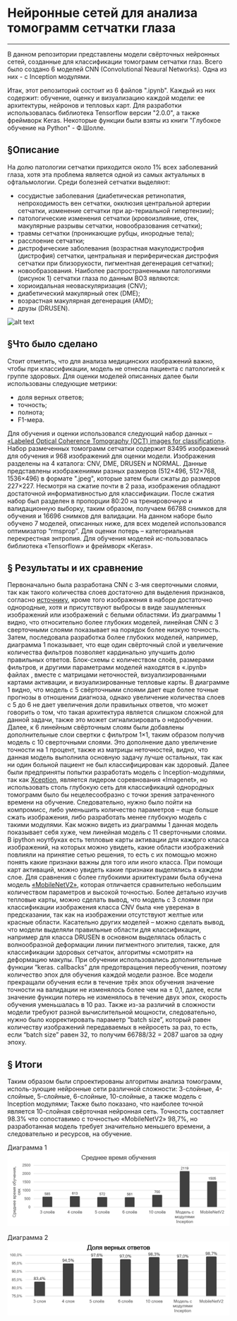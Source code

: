# Нейронные сетей для анализа томограмм сетчатки глаза
***
В данном репозитории представлены модели свёрточных нейронных сетей, созданные для классификации томограмм сетчатки глаз. Всего было создано 6 моделей CNN (Convolutional Neaural Networks). Одна из них - с Inception модулями.

Итак, этот репозиторий состоит из 6 файлов ".ipynb". Каждый из них содержит: обучение, оценку и визуализацию каждой модели: ее архитектуры, нейронов и тепловых карт.
Для разработки использовалась библиотека Tensorflow версии "2.0.0", а также фреймворк Keras.
Некоторые функции были взяты из книги "Глубокое обучение на Python" - Ф.Шолле.

## §Описание
На долю патологии сетчатки приходится около 1% всех заболеваний глаза, хотя эта проблема является одной из самых актуальных в офтальмологии. Среди болезней сетчатки выделяют: 
-	сосудистые заболевания (диабетическая ретинопатия, непроходимость вен сетчатки, окклюзия центральной артерии сетчатки, изменение сетчатки при ар-териальной гипертензии);
-	патологические изменения сетчатки (кровоизлияние, отек, макулярные разрывы сетчатки, новообразования сетчатки);
-	травмы сетчатки (проникающие рубцы, инородные тела);
-	расслоение сетчатки;
-	дистрофические заболевания (возрастная макулодистрофия (дистрофия) сетчатки, центральная и периферическая дистрофия сетчатки при близорукости, пигментная дегенерация сетчатки);
-	новообразования.
Наиболее распространенными патологиями (рисунок 1) сетчатки глаза по данным ВОЗ являются:
-	хориоидальная неоваскуляризация (CNV);
-	диабетический макулярный отек (DME);
-	возрастная макулярная дегенерация (AMD);
-	друзы (DRUSEN).
 
![alt text](https://i.imgur.com/fSTeZMd.png "Особенности томограмм для патологий (CNV, DME, Drusen) и здоровой сетчатки")

## §Что было сделано
Стоит отметить, что для анализа медицинских изображений важно, чтобы при классификации, модель не отнесла пациента с патологией к группе здоровых.
Для оценки моделей описанных далее были использованы следующие метрики: 
- доля верных ответов;
- точность;
- полнота;
- F1-мера.

Для обучения и оценки использовался следующий набор данных – [«Labeled Optical Coherence Tomography (OCT) images for classification»](https://www.kaggle.com/paultimothymooney/kermany2018). Набор размеченных томограмм сетчатки содержит 83495 изображений для обучения и 968 изображений для оценки модели. Изображения разделены на 4 каталога: CNV, DME, DRUSEN и NORMAL. Данные представлены изображениями разных размеров (512×496, 512×768, 1536×496) в формате ".jpeg", которые затем были сжаты до размеров 227×227. Несмотря на сжатие почти в 2 раза, изображения обладают достаточной информативностью для классификации.
После сжатия набор был разделен в пропорции 80:20 на тренировочную и валидационную выборку, таким образом, получаем 66788 снимков для обучения и 16696 снимков для валидации. На данном наборе было обучено 7 моделей, описанных ниже, для всех моделей использовался оптимизатор “rmsprop”. Для оценки потерь – категориальная перекрестная энтропия. Для обучения моделей ис-пользовалась библиотека «Tensorflow» и фреймворк «Keras».

## § Результаты и их сравнение
Первоначально была разработана CNN с 3-мя сверточными слоями, так как такого количества слоев достаточно для выделения признаков, согласно [источнику](https://www.nature.com/articles/nature14539), кроме того изображения в наборе достаточно однородные, хотя и присутствуют выбросы в виде зашумленных изображений или изображений с белыми областями.
Из диаграммы 1 видно, что относительно более глубоких моделей, линейная CNN с 3 сверточными слоями показывает на порядок более низкую точность.  Затем, последовала разработка более глубоких моделей, например, диаграмма 1 показывает, что еще один свёрточный слой и увеличение количества фильтров позволяет кардинально улучшить долю правильных ответов. Блок-схемы с количеством слоёв, размерами фильтров, и другими параметрами моделей находятся в «.ipynb» файлах , вместе с матрицами неточностей, визуализированными картами активации, и визуализированные тепловые карты.
В диаграмме 1 видно, что модель с 5 свёрточными слоями дает еще более точные прогнозы в отношении диагноза, однако увеличение количества слоев с 5 до 6 не дает увеличения доли правильных ответов, что может говорить о том, что такая архитектура является слишком сложной для данной задачи, также это может сигнализировать о недообучении. Далее, к 6 линейным свёрточным слоям были добавлены дополнительные слои свертки с фильтром 1×1, таким образом получив модель с 10 сверточными слоями. Это дополнение дало увеличение точности на 1 процент, также из матрицы неточностей, видно, что данная модель выполнила основную задачу лучше остальных, так как ни один больной пациент не был классифицирован как здоровый. Далее были предприняты попытки разработать модель с Inception-модулями, так как [Xception](https://arxiv.org/abs/1610.02357), является лидером соревнования «Imagenet», но использовать столь глубокую сеть для классификаций однородных томограмм было бы нецелесообразно с точки зрения затраченного времени на обучение. Следовательно, нужно было пойти на компромисс, либо уменьшить количество параметров – еще больше сжать изображения, либо разработать менее глубокую модель с такими модулями. Как можно видеть из диаграммы 1 данная модель показывает себя хуже, чем линейная модель с 11 сверточными слоями. В ipython ноутбуках есть тепловые карты активации для каждого класса изображений, на которых можно увидеть, какие области изображений повлияли на принятие сетью решения, то есть с их помощью можно понять какие признаки важны для того или иного класса. При помощи карт активаций, можно увидеть какие признаки выделялись в каждом слое. Для сравнения с более глубокими архитектурами была обучена модель [«MobileNetV2»](https://arxiv.org/abs/1801.04381), которая отличается сравнительно небольшим количеством параметров и высокой точностью. Более детально изучив тепловые карты, можно сделать вывод, что модель с 3 слоями при классификации изображения класса CNV была «не уверена» в предсказании, так как на изображении отсутствуют желтые или красные области. Касательно других моделей – можно сделать вывод, что модели выделяли правильные области для классификации, например для класса DRUSEN в основном выделялась область с волнообразной деформации линии пигментного эпителия, также, для классификации здоровых сетчаток, алгоритмы «смотрят» на деформацию макулы. 
При обучении использовались дополнительные функции “keras. callbacks” для предотвращения переобучения, поэтому количество эпох для обучения каждой модели разное. Все модели прекращали обучения если в течение трёх эпох обучения значение точности на валидации не изменялось более чем на ± 0,1, далее, если значение функции потерь не изменялось в течение двух эпох, скорость обучения уменьшалась в 10 раз. Также из-за различий в сложности модели требуют разной вычислительной мощности, следовательно, нужно было корректировать параметр “batch size”, который равен количеству изображений передаваемых в нейросеть за раз, то есть, если “batch size” равен 32, то получим 66788/32 = 2087 шагов за одну эпоху.

## § Итоги
Таким образом были спроектированы алгоритмы анализа томограмм, исполь-зующие нейронные сети различной сложности: 3-слойные, 4-слойные, 5-слойные, 6-слойные, 10-слойные, а также модель с Inception модулями;
Также было показано, что наиболее точной является 10-слойная свёрточная нейронная сеть. Точность составляет 98.3% что сопоставимо с точностью «MobileNetV2» 98,7%, но разработанная модель требует значительно меньшего времени, а следовательно и ресурсов, на обучение.
 

Диаграмма 1
![alt text](https://github.com/dmtryzarubin/CNN-Models-for-OCT-tomograms-classification/blob/master/imgs/%D0%92%D1%80%D0%B5%D0%BC%D1%8F%20%D0%BE%D0%B1%D1%83%D1%87%D0%B5%D0%BD%D0%B8%D1%8F.png "Диаграмма 2") 


Диаграмма 2
![alt text](https://github.com/dmtryzarubin/CNN-Models-for-OCT-tomograms-classification/blob/master/imgs/%D0%94%D0%BE%D0%BB%D1%8F%20%D0%B2%D0%B5%D1%80%D0%BD%D1%8B%D1%85%20%D0%BE%D1%82%D0%B2%D0%B5%D1%82%D0%BE%D0%B2.png "Диаграмма 2")
